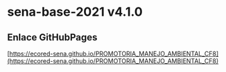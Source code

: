 # **sena-base-2021 v4.1.0**

## **Enlace GitHubPages**

[https://ecored-sena.github.io/PROMOTORIA_MANEJO_AMBIENTAL_CF8](https://ecored-sena.github.io/PROMOTORIA_MANEJO_AMBIENTAL_CF8)